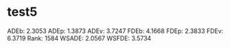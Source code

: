 # test5

ADEb: 2.3053
ADEp: 1.3873
ADEv: 3.7247
FDEb: 4.1668
FDEp: 2.3833
FDEv: 6.3719
Rank: 1584
WSADE: 2.0567
WSFDE: 3.5734